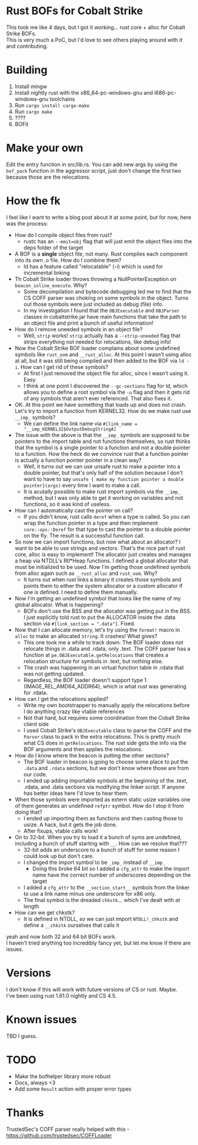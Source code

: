 Rust BOFs for Cobalt Strike
===========================
This took me like 4 days, but I got it working... rust core + alloc for Cobalt Strike BOFs.  
This is very much a PoC, but I'd love to see others playing around with it and contributing.  

Building
========
1. Install mingw  
2. Install nightly rust with the x86_64-pc-windows-gnu and i686-pc-windows-gnu toolchains  
3. Run `cargo install cargo-make`  
4. Run `cargo make`  
5. ????  
6. BOFit  

Make your own
=============
Edit the entry function in src/lib.rs. You can add new args by using the `bof_pack` function in the aggressor script, just don't change the first two because those are the relocations.  

How the fk
==========
I feel like I want to write a blog post about it at some point, but for now, here was the process:  
- How do I compile object files from rust?  
  - rustc has an `--emit=obj` flag that will just emit the object files into the deps folder of the target  
- A BOF is a **single** object file, not many. Rust compiles each component into its own .o file. How do I combine them?  
  - ld has a feature called "relocatable" (-i) which is used for incremental linking  
- Th Cobalt Strike loader throws throwing a NullPointerException on `beacon_inline_execute`. Why?  
  - Some decompilation and bytecode debugging led me to find that the CS COFF parser was choking on some symbols in the object. Turns out those symbols were just included as debug (file) info.  
  - In my investigation I found that the `OBJExecutable` and `OBJParser` classes in cobaltstrike.jar have main functions that take the path to an object file and print a bunch of useful information!  
- How do I remove uneeded symbols in an object file?  
  - Well, `strip` works! `strip` actually has a `--strip-uneeded` flag that strips everything not needed for relocations, like debug info!  
- Now the Cobalt Strike BOF loader complains about some undefined symbols like `rust_oom` and `__rust_alloc`. At this point I wasn't using alloc at all, but it was still being compiled and then added to the BOF via `ld -i`. How can I get rid of these symbols?  
  - At first I just removed the object file for alloc, since I wasn't using it. Easy.  
  - I think at one point I discovered the `--gc-sections` flag for ld, which allows you to define a root symbol via the `-u` flag and then it gets rid of any symbols that aren't ever referenced. That also fixes it.  
- OK. At this point we have something that loads up and does not crash. Let's try to import a function from KERNEL32. How do we make rust use `__imp_` symbols?  
  - We can define the link name via `#[link_name = "__imp_KERNEL32$OutputDebugStringA]`  
- The issue with the above is that the `__imp_` symbols are supposed to be pointers to the import table and not functions themselves, so rust thinks that the symbol is a single pointer to a function and not a double pointer to a function. How the heck do we convince rust that a function pointer is actually a function pointer pointer in a clean way?  
  - Well, it turns out we can use unsafe rust to make a pointer into a double pointer, but that's only half of the solution because I don't want to have to say `unsafe { make my function pointer a double pointer}(args)` every time I want to make a call.  
  - It is acutally possible to make rust import symbols via the `__imp_` method, but I was only able to get it working on variables and not functions, so it was kind of useless.  
- How can I automatically cast the pointer on call?  
  - If you didn't know, rust calls `deref` when a type is called. So you can wrap the function pointer in a type and then implement `core::ops::Deref` for that type to cast the pointer to a double pointer on the fly. The result is a successful function call.  
- So now we can import functions, but now what about an allocator? I want to be able to use strings and vectors. That's the nice part of rust core, alloc is easy to implement! The allocator just creates and manages a heap via NTDLL's Rtl*Heap functions. I defined a global allocator that must be initialized to be used. Now I'm getting those undefined symbols from alloc again such as `__rust_alloc` and `rust_oom`. Why?  
  - It turns out when rust links a binary it creates those symbols and points them to either the system allocator or a custom allocator if one is defined. I need to define them manually.  
- Now I'm getting an undefined symbol that looks like the name of my global allocator. What is happening?  
  - BOFs don't use the BSS and the allocator was getting put in the BSS. I just explicitly told rust to put the ALLOCATOR inside the .data section via `#[link_section = ".data"]`. Fixed.  
- Now that I can allocate memory, let's try using the `format!` macro in `alloc` to make an allocated `String`. It crashes! What gives?  
  - This one took me a while to track down. The BOF loader does not relocate things in .data and .rdata, only .text. The COFF parser has a function at `pe.OBJExecutable.getRelocations` that creates a relocation structure for symbols in .text, but nothing else.  
  - The crash was happening in an virtual function table in .rdata that was not getting updated.  
  - Regardless, the BOF loader doesn't support type 1 (IMAGE_REL_AMD64_ADDR64), which is what rust was generating for .rdata.   
- How can I get the relocations applied?  
  - Write my own bootstrapper to manually apply the relocations before I do anything crazy like vtable references  
  - Not that hard, but requires some coordination from the Cobalt Strike client side  
  - I used Cobalt Strike's `OBJExecutable` class to parse the COFF and the `Parser` class to pack in the extra relocations. This is pretty much what CS does in `getRelocations`. The rust side gets the info via the BOF arguments and then applies the relocations.  
- How do I know where the beacon is putting the other sections?  
  - The BOF loader in beacon is going to choose some place to put the `.data` and `.rdata` sections, but we don't know where those are from our code.  
  - I ended up adding importable symbols at the beginning of the .text, .rdata, and .data sections via modifying the linker script. If anyone has better ideas here I'd love to hear them.  
- When those symbols were imported as extern static usize variables one of them generates an undefined `refptr` symbol. How do I stop it from doing that?  
  - I ended up importing them as functions and then casting those to usize. A hack, but it gets the job done.  
  - After fixups, vtable calls work!  
- On to 32-bit. When you try to load it a bunch of syms are undefined, including a bunch of stuff starting with `__`. How can we resolve that???  
  - 32-bit adds an underscore to a bunch of stuff for some reason I could look up but don't care.  
  - I changed the import symbol to be `_imp_` instead of `__imp_`  
    - Doing this broke 64 bit so I added a `cfg_attr` to make the import name have the correct number of underscores depending on the target  
  - I added a `cfg_attr` to the `__section_start__` symbols from the linker to use a link name minus one underscore for x86 only.  
  - The final symbol is the dreaded `chkstk`... which I've dealt with at length  
- How can we get chkstk?  
  - It is defined in NTDLL, so we can just import `NTDLL!_chkstk` and define a `__chkstk` ourselves that calls it  

yeah and now both 32 and 64 bit BOFs work.  
I haven't tried anything too incredibly fancy yet, but let me know if there are issues.  

Versions
========
I don't know if this will work with future versions of CS or rust. Maybe.  
I've been using rust 1.61.0 nightly and CS 4.5.  

Known issues
============
TBD I guess.  

TODO
====
- Make the bofhelper library more robust  
- Docs, always \<3  
- Add some `Result` action with proper error types  

Thanks
======
TrustedSec's COFF parser really helped with this - https://github.com/trustedsec/COFFLoader